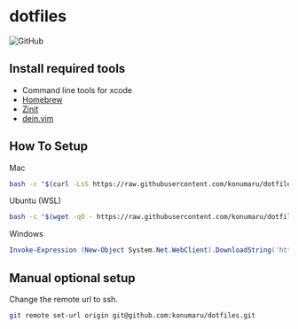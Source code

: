 # dotfiles

![GitHub](https://img.shields.io/github/license/konumaru/dotfiles?style=flat-square)

## Install required tools

- Command line tools for xcode
- [Homebrew](https://brew.sh/index_ja)
- [Zinit](https://github.com/zdharma/zinit)
- [dein.vim](https://github.com/Shougo/dein.vim)

## How To Setup

Mac

```sh
bash -c "$(curl -LsS https://raw.githubusercontent.com/konumaru/dotfiles/main/bin/install.sh)"
```

Ubuntu (WSL)

```sh
bash -c "$(wget -qO - https://raw.githubusercontent.com/konumaru/dotfiles/main/bin/install.sh)"
```

Windows

```ps1
Invoke-Expression (New-Object System.Net.WebClient).DownloadString('https://raw.githubusercontent.com/konumaru/dotfiles/main/bin/install.ps1')
```

## Manual optional setup

Change the remote url to ssh.

```sh
git remote set-url origin git@github.com:konumaru/dotfiles.git
```
